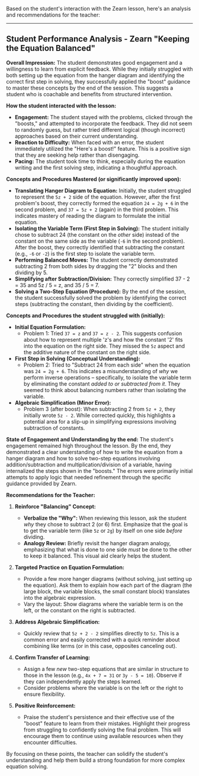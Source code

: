 Based on the student's interaction with the Zearn lesson, here's an analysis and recommendations for the teacher:

---

## Student Performance Analysis - Zearn "Keeping the Equation Balanced"

**Overall Impression:**
The student demonstrates good engagement and a willingness to learn from explicit feedback. While they initially struggled with both setting up the equation from the hanger diagram and identifying the correct first step in solving, they successfully applied the "boost" guidance to master these concepts by the end of the session. This suggests a student who is coachable and benefits from structured intervention.

**How the student interacted with the lesson:**
*   **Engagement:** The student stayed with the problems, clicked through the "boosts," and attempted to incorporate the feedback. They did not seem to randomly guess, but rather tried different logical (though incorrect) approaches based on their current understanding.
*   **Reaction to Difficulty:** When faced with an error, the student immediately utilized the "Here's a boost!" feature. This is a positive sign that they are seeking help rather than disengaging.
*   **Pacing:** The student took time to think, especially during the equation writing and the first solving step, indicating a thoughtful approach.

**Concepts and Procedures Mastered (or significantly improved upon):**
*   **Translating Hanger Diagram to Equation:** Initially, the student struggled to represent the `5z + 2` side of the equation. However, after the first problem's boost, they correctly formed the equation `24 = 2g + 6` in the second problem, and `37 = 5z + 2` (again) in the third problem. This indicates mastery of reading the diagram to formulate the initial equation.
*   **Isolating the Variable Term (First Step in Solving):** The student initially chose to subtract 24 (the constant on the *other* side) instead of the constant on the same side as the variable (`-6` in the second problem). After the boost, they correctly identified that subtracting the constant (e.g., `-6` or `-2`) is the first step to isolate the variable term.
*   **Performing Balanced Moves:** The student correctly demonstrated subtracting 2 from both sides by dragging the "2" blocks and then dividing by 5.
*   **Simplifying after Subtraction/Division:** They correctly simplified 37 - 2 = 35 and 5z / 5 = z, and 35 / 5 = 7.
*   **Solving a Two-Step Equation (Procedure):** By the end of the session, the student successfully solved the problem by identifying the correct steps (subtracting the constant, then dividing by the coefficient).

**Concepts and Procedures the student struggled with (initially):**
*   **Initial Equation Formulation:**
    *   Problem 1: Tried `37 = z` and `37 = z - 2`. This suggests confusion about how to represent multiple 'z's and how the constant '2' fits into the equation on the right side. They missed the `5z` aspect and the additive nature of the constant on the right side.
*   **First Step in Solving (Conceptual Understanding):**
    *   Problem 2: Tried to "Subtract 24 from each side" when the equation was `24 = 2g + 6`. This indicates a misunderstanding of *why* we perform inverse operations – specifically, to isolate the variable term by eliminating the constant *added to or subtracted from it*. They seemed to think about balancing numbers rather than isolating the variable.
*   **Algebraic Simplification (Minor Error):**
    *   Problem 3 (after boost): When subtracting 2 from `5z + 2`, they initially wrote `5z - 2`. While corrected quickly, this highlights a potential area for a slip-up in simplifying expressions involving subtraction of constants.

**State of Engagement and Understanding by the end:**
The student's engagement remained high throughout the lesson. By the end, they demonstrated a clear understanding of how to write the equation from a hanger diagram and how to solve two-step equations involving addition/subtraction and multiplication/division of a variable, having internalized the steps shown in the "boosts." The errors were primarily initial attempts to apply logic that needed refinement through the specific guidance provided by Zearn.

**Recommendations for the Teacher:**

1.  **Reinforce "Balancing" Concept:**
    *   **Verbalize the "Why":** When reviewing this lesson, ask the student *why* they chose to subtract 2 (or 6) first. Emphasize that the goal is to get the variable term (like `5z` or `2g`) by itself on one side *before* dividing.
    *   **Analogy Review:** Briefly revisit the hanger diagram analogy, emphasizing that what is done to one side *must* be done to the other to keep it balanced. This visual aid clearly helps the student.

2.  **Targeted Practice on Equation Formulation:**
    *   Provide a few more hanger diagrams (without solving, just setting up the equation). Ask them to explain how each part of the diagram (the large block, the variable blocks, the small constant block) translates into the algebraic expression.
    *   Vary the layout: Show diagrams where the variable term is on the left, or the constant on the right is subtracted.

3.  **Address Algebraic Simplification:**
    *   Quickly review that `5z + 2 - 2` simplifies directly to `5z`. This is a common error and easily corrected with a quick reminder about combining like terms (or in this case, opposites canceling out).

4.  **Confirm Transfer of Learning:**
    *   Assign a few *new* two-step equations that are similar in structure to those in the lesson (e.g., `4x + 7 = 31` or `3y - 5 = 10`). Observe if they can independently apply the steps learned.
    *   Consider problems where the variable is on the left or the right to ensure flexibility.

5.  **Positive Reinforcement:**
    *   Praise the student's persistence and their effective use of the "boost" feature to learn from their mistakes. Highlight their progress from struggling to confidently solving the final problem. This will encourage them to continue using available resources when they encounter difficulties.

By focusing on these points, the teacher can solidify the student's understanding and help them build a strong foundation for more complex equation solving.